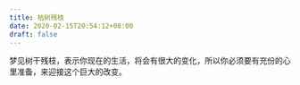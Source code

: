 ```yaml
---
title: 枯树残枝
date: 2020-02-15T20:54:12+08:00
draft: false
---
```


梦见树干残枝，表示你现在的生活，将会有很大的变化，所以你必须要有充份的心里准备，来迎接这个巨大的改变。
